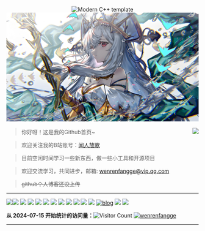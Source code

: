 <div id="title" align=center>

![Modern C++ template][github-sub-title:img]
![头像](image/head.jpeg)

</div>

<a href="https://github.com/wenrenfangge">
  <img align="right" src="https://github-readme-stats.vercel.app/api?username=wenrenfangge&show_icons=true&icon_color=ffca28&title_color=ffa000" />
</a>


>你好呀！这是我的Github首页~

>欢迎关注我的B站账号：[闻人放歌](https://space.bilibili.com/5510591)

>目前空闲时间学习一些新东西，做一些小工具和开源项目

>欢迎交流学习，共同进步，邮箱: wenrenfangge@vip.qq.com

>~~github个人博客还没上传~~

----
<a href="https://github.com/wenrenfangge">
  <img align="left" src="https://github-readme-stats.vercel.app/api/top-langs/?username=wenrenfangge&layout=compact&title_color=ffa000" />
</a>

![](https://img.shields.io/badge/-Python-3e74a2?style=flat-square&logo=Python&logoColor=fff)
![](https://img.shields.io/badge/-C++-47A248?style=flat-square&logo=c%2B%2B&&logoColor=fff)
![](https://img.shields.io/badge/-C%23-DC382D?style=flat-square&logo=c%20sharp&logoColor=fff)
![](https://img.shields.io/badge/-JavaScript-2d98ce?style=flat-square&logo=JavaScript&logoColor=fff)
![](https://img.shields.io/badge/-Docker-2496ED?style=flat-square&logo=Docker&logoColor=fff)
![](https://img.shields.io/badge/-Linux-000000?style=flat-square&logo=Linux&logoColor=fff)
![](https://img.shields.io/badge/-MySQL-4479A1?style=flat-square&logo=MySQL&logoColor=fff)
![](https://img.shields.io/badge/-Vue-4fc08d?style=flat-square&logo=Vue.js&logoColor=fff)
![](https://img.shields.io/badge/-React-4fc08d?style=flat-square&logo=React&logoColor=fff)
![](https://img.shields.io/badge/-Java-4fc08d?style=flat-square&logo=Java&logoColor=fff)
![](https://img.shields.io/badge/-Lua-4fc08d?style=flat-square&logo=Lua&logoColor=fff)
[![blog](https://img.shields.io/badge/CSDN_blog-闻人放歌-yello)](https://blog.csdn.net/huyijian1314)
![](https://img.shields.io/badge/性格-开朗-red) 
![](https://img.shields.io/badge/爱好-二次元/战舰世界/游戏开发/code-red)

**从 2024-07-15 开始统计的访问量：**![Visitor Count](https://profile-counter.glitch.me/wenrenfangge/count.svg)
[![wenrenfangge](https://hits.seeyoufarm.com/api/count/incr/badge.svg?url=https%3A%2F%2Fgithub.com%2Fwenrenfangge&count_bg=%2379C83D&title_bg=%23555555&icon=&icon_color=%23E7E7E7&title=hits&edge_flat=false)](https://hits.seeyoufarm.com)

---
<!-- [![Anurag's GitHub stats](https://github-readme-stats.vercel.app/api?username=wenrenfangge&show_icons=true&theme=tokyonight)](https://b23.tv/iEJTnPp) -->

<!-- ---- -->
[github-sub-title:img]: https://readme-typing-svg.herokuapp.com?font=Segoe+Script&center=true&lines=闻人放歌
